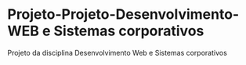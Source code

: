 # Projeto-Projeto-Desenvolvimento-WEB e Sistemas corporativos
Projeto da disciplina Desenvolvimento Web e Sistemas corporativos
